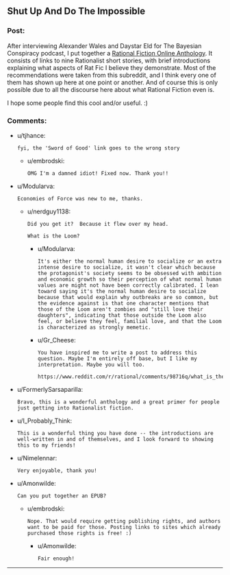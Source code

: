 ## Shut Up And Do The Impossible

### Post:

After interviewing Alexander Wales and Daystar Eld for The Bayesian Conspiracy podcast, I put together a [Rational Fiction Online Anthology](http://ratficonline.website/). It consists of links to nine Rationalist short stories, with brief introductions explaining what aspects of Rat Fic I believe they demonstrate. Most of the recommendations were taken from this subreddit, and I think every one of them has shown up here at one point or another. And of course this is only possible due to all the discourse here about what Rational Fiction even is.

I hope some people find this cool and/or useful. :)

### Comments:

- u/tjhance:
  ```
  fyi, the 'Sword of Good' link goes to the wrong story
  ```

  - u/embrodski:
    ```
    OMG I'm a damned idiot! Fixed now. Thank you!!
    ```

- u/Modularva:
  ```
  Economies of Force was new to me, thanks.
  ```

  - u/nerdguy1138:
    ```
    Did you get it?  Because it flew over my head.

    What is the Loom?
    ```

    - u/Modularva:
      ```
      It's either the normal human desire to socialize or an extra intense desire to socialize, it wasn't clear which because the protagonist's society seems to be obsessed with ambition and economic growth so their perception of what normal human values are might not have been correctly calibrated. I lean toward saying it's the normal human desire to socialize because that would explain why outbreaks are so common, but the evidence against is that one character mentions that those of the Loom aren't zombies and "still love their daughters", indicating that those outside the Loom also feel, or believe they feel, familial love, and that the Loom is characterized as strongly memetic.
      ```

    - u/Gr_Cheese:
      ```
      You have inspired me to write a post to address this question. Maybe I'm entirely off base, but I like my interpretation. Maybe you will too.

      https://www.reddit.com/r/rational/comments/98716q/what_is_the_loom_the_economies_of_force_by_seth/
      ```

- u/FormerlySarsaparilla:
  ```
  Bravo, this is a wonderful anthology and a great primer for people just getting into Rationalist fiction.
  ```

- u/I_Probably_Think:
  ```
  This is a wonderful thing you have done -- the introductions are well-written in and of themselves, and I look forward to showing this to my friends!
  ```

- u/Nimelennar:
  ```
  Very enjoyable, thank you!
  ```

- u/Amonwilde:
  ```
  Can you put together an EPUB?
  ```

  - u/embrodski:
    ```
    Nope. That would require getting publishing rights, and authors want to be paid for those. Posting links to sites which already purchased those rights is free! :)
    ```

    - u/Amonwilde:
      ```
      Fair enough!
      ```

---

